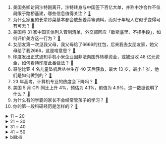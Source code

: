 1. 美国务卿访问沙特刚离开，沙特转身与中国签下百亿大单，并称中沙合作不仅局限于路桥基建，哪些信息值得关注？ [:link:](https://www.zhihu.com/question/606359019)
2. 为什么家里的长辈炒菜基本都会放葱姜蒜等调料，而对于年轻人它似乎变得可有可无？ [:link:](https://www.zhihu.com/question/605464337)
3. 美国将 31 家中国实体列入管制清单，外交部回应「歇斯底里、不择手段」，如何评价美方这一行为？ [:link:](https://www.zhihu.com/question/606370209)
4. 女朋友第一次见我父母，我父母给了6666的红包，后来我去女朋友家，她父母给了我2666，这是啥意思？ [:link:](https://www.zhihu.com/question/606116935)
5. 印度发出正式通知手机小米企业因非法向国外转移资金，或被没收 48 亿元资金，如何看待印度此番做法？ [:link:](https://www.zhihu.com/question/606367251)
6. 哥伦比亚 4 名儿童坠机后丛林生存 40 天后获救，最大 13 岁，最小 1 岁，他们是如何做到的？ [:link:](https://www.zhihu.com/question/605847291)
7. 23 年高考，计算机专业的热度会下降吗？ [:link:](https://www.zhihu.com/question/605789694)
8. 美国 5 月 CPI 同比上升 4%，预估为 4.1%，前值为 4.9%，这一数据说明了什么？ [:link:](https://www.zhihu.com/question/606450232)
9. 为什么有的学霸的家长不会经常管孩子的学习？ [:link:](https://www.zhihu.com/question/599686343)
10. 你的第一段科研经历是怎样的？ [:link:](https://www.zhihu.com/question/338996639)
<details>
<summary>11 ~ 20</summary>

11. 男子地铁上被两女子称鞋面装摄像头偷拍，民警调查证其清白，男子拒绝接受道歉并希望起诉，后续将如何发展？ [:link:](https://www.zhihu.com/question/606317343)
12. 最好的养老方式是什么样的？ [:link:](https://www.zhihu.com/question/440323086)
13. 如何评价《原神》七圣召唤全民赛事主播邀请赛的回放播放量不到 5 万？ [:link:](https://www.zhihu.com/question/605829085)
14. 去过沙特阿拉伯后你最大的感受是什么？ [:link:](https://www.zhihu.com/question/333003454)
15. 污蔑大叔地铁偷拍的川大女研究生，被腾讯解除实习合同，如何评价这一处罚？ [:link:](https://www.zhihu.com/question/606445517)
16. 「松绑限购政策」会对哪些领域造成冲击？购房者会不会买账？房价会涨吗？ [:link:](https://www.zhihu.com/question/605670883)
17. 国家发改委通知「2023 年底前对月销售额 10 万元以下小规模纳税人免征增值税」，这将带来哪些利好？ [:link:](https://www.zhihu.com/question/606387626)
18. 巴基斯坦石油部长称「首批俄罗斯折扣原油已到货，用人民币结算」，这意味着什么？ [:link:](https://www.zhihu.com/question/606338738)
19. “天天午睡”和“从不午睡”的人，区别在哪？ [:link:](https://www.zhihu.com/question/433139582)
20. 《变形金刚》里面，狂派叫「霸天虎」听着很霸气，但是为什么博派叫「汽车人」就感觉很逊？ [:link:](https://www.zhihu.com/question/525016723)
</details>
<details>
<summary>21 ~ 30</summary>

21. 江西大学当年为何改名为南昌大学？ [:link:](https://www.zhihu.com/question/567845482)
22. 美国院士称初步复现 Dias 团队的近常压室温超导研究，可信度有多高？ [:link:](https://www.zhihu.com/question/606341241)
23. ROG 掌机国行首发开售4999元，感觉如何？ [:link:](https://www.zhihu.com/question/605272639)
24. 洗地机成为消费市场「新宠」，能取代扫地机器人吗？ [:link:](https://www.zhihu.com/question/605247214)
25. 下半年房产市场走向可能是怎样的？对于购房者来说有什么时候出手最合适？ [:link:](https://www.zhihu.com/question/605672714)
26. 上大学后有什么建议给准大学生？ [:link:](https://www.zhihu.com/question/49396543)
27. 618打算入手脱毛仪，怎么买最划算？ [:link:](https://www.zhihu.com/question/606028404)
28. 高考结束了，还记得当年你们学校广播站都放了些什么歌吗? [:link:](https://www.zhihu.com/question/605995397)
29. 想问问大家的建议，高考后的几个月应该怎么办? [:link:](https://www.zhihu.com/question/606141134)
30. 滚筒洗衣机怎么选？需要看哪些方面呢？ [:link:](https://www.zhihu.com/question/591948248)
</details>
<details>
<summary>31 ~ 40</summary>

31. 杭师大女方骂男生偷拍变态后，男研究生暴怒「报警」，男生发声回应质疑「有交集算不上认识」，真实情况如何？ [:link:](https://www.zhihu.com/question/606321747)
32. 魏延的子午谷奇谋为什么没被诸葛亮采纳？ [:link:](https://www.zhihu.com/question/589652799)
33. 当被领导批评了，而且是被错怪了，你会如何处理呢？ [:link:](https://www.zhihu.com/question/604816686)
34. 江歌母亲称「刘鑫不服二审判决申请再审」，如何看待此事？ [:link:](https://www.zhihu.com/question/606347946)
35. 为什么那么努力护肤，皮肤还是非常差劲？ [:link:](https://www.zhihu.com/question/604535891)
36. 如何看待《重返未来：1999》中，第一次限定卡池选择普通牧羊犬作为六星卡牌登场? [:link:](https://www.zhihu.com/question/605791104)
37. 姆巴佩书信告知巴黎不会续约，巴黎回应不续约就今夏出售，他将何去何从？ [:link:](https://www.zhihu.com/question/606315414)
38. 2022-2023赛季NBA总决赛掘金4:1战胜热火拿到队史首冠，如何评价本轮系列赛？ [:link:](https://www.zhihu.com/question/606336215)
39. 为什么上了研究生发现导师永远是对的？ [:link:](https://www.zhihu.com/question/604400685)
40. 央行政策性利率下调，分析人士称本月 LPR 下调可期，如何解读这一操作？对金融市场影响几何？ [:link:](https://www.zhihu.com/question/606369875)
</details>
<details>
<summary>41 ~ 50</summary>

41. 防晒产品中的 SPF 代表什么？SPF 越高效果就越好吗？ [:link:](https://www.zhihu.com/question/603589402)
42. 如何看待 TheSnake 选手这极有可能首发出战的唯一一场 LPL 比赛？ [:link:](https://www.zhihu.com/question/606128538)
43. 媒体发文称「理性看待黄金价格上涨，需要保持理性谨慎的投资态度」，金价上涨受哪些因素影响？未来趋势如何？ [:link:](https://www.zhihu.com/question/606505681)
44. 天津居民楼爆炸致 3 死，嫌犯系利用烟花爆竹作案，如何从法律角度解读？ [:link:](https://www.zhihu.com/question/606506953)
45. 央行下调常备借贷便利利率 10 个基点，将产生哪些影响？ [:link:](https://www.zhihu.com/question/606450228)
46. 中办国办发文，其中明确发达地区不得从中西部地区、东北地区抢挖优秀校长和教师，将产生哪些积极影响？ [:link:](https://www.zhihu.com/question/606427991)
47. 坚持使用含有烟酰胺成分的沐浴露，真的能让皮肤变白吗？ [:link:](https://www.zhihu.com/question/604872996)
48. 亚运征途赛《英雄联盟》项目中国队阵容公布，WE 全队选手上榜，对此你有什么想说的？ [:link:](https://www.zhihu.com/question/606140002)
49. 《崩坏：星穹铁道》首月 40 亿流水，会不会带动回合制游戏加大投入？ [:link:](https://www.zhihu.com/question/606152131)
50. 2023 年 618，有什么值得买的母婴用品？ [:link:](https://www.zhihu.com/question/603686668)
</details><details>
<summary>bilibili</summary>

</details>